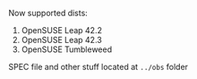 Now supported dists:

1. OpenSUSE Leap 42.2
1. OpenSUSE Leap 42.3
1. OpenSUSE Tumbleweed

SPEC file and other stuff located at `../obs` folder
